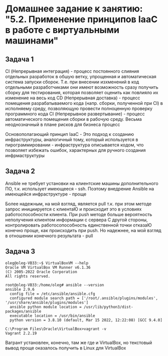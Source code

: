 # Домашнее задание к занятию: "5.2. Применение принципов IaaC в работе с виртуальными машинами"

## Задача 1

CI (Непрерывная интеграция) - процесс постоянного слияния отдельных разработок в обшую ветку, упрощенная и автоматическая система запуски сборок.
Т.е. при внесении изхменений в код отдельными разработчиками они имеют возможность сразу получить сборку для тестирования, которая позволяет оценить как повлияло их изменение на весь код
CD (Непрерывная доставка) - процесс помещения разрабатываемого кода (напр. сборки, полученной при CI) в исполняему среду, позволяющую провести полноценную проверку программного кода
CI (Непрерывное развертывание) - процесс автоматического помещения сборки в рабочую среду. Весьма неоднозначный в плане рисков для бизнеса процесс

Основополагающий принцип IaaC - Это подход к созданию инфраструктуры, аналогичный тому, который используется в пирограммировании - инфраструктура описывается кодом, что позволяет избежать ошибок, характерных для ручного создания инфрмаструктуры

## Задача 2

Ansible не требует установки на клиентские машины дополнительного ПО, т.к. использует имеющееся - ssh.
Поэтому внедрение Ansible на имеющейся инфраструктуре - проще

Более надежным, на мой взгляд, является pull т.к. при этом методе запрос инициируется с клиентаЮ и происходит это в условиях работоспособности клиента.
При push методе больше вероятность неполучения клиентом информации с сервера
С другой стороны, контролировать работосопособность единственной точки отказаЮ конечно проще, как происходить при push. Но надежнее, на мой взгляд в отношении конечного результата - pull

## Задача 3

```
oleg@oleg-VB33:~$ VirtualBoxVM --help
Oracle VM VirtualBox VM Runner v6.1.36
(C) 2005-2022 Oracle Corporation
All rights reserved.
```

```
root@oleg-VB33:/home/oleg# ansible --version
ansible 2.9.6
  config file = /etc/ansible/ansible.cfg
  configured module search path = ['/root/.ansible/plugins/modules', '/usr/share/ansible/plugins/modules']
  ansible python module location = /usr/lib/python3/dist-packages/ansible
  executable location = /usr/bin/ansible
  python version = 3.8.10 (default, Mar 15 2022, 12:22:08) [GCC 9.4.0]
```

```
C:\Program Files\Oracle\VirtualBox>vagrant -v
Vagrant 2.2.19
```

Вагрант установлен, конечно, там же где и VirtualBox, но текстовый вывод проще оказалось получить в Linux для VirtualBox